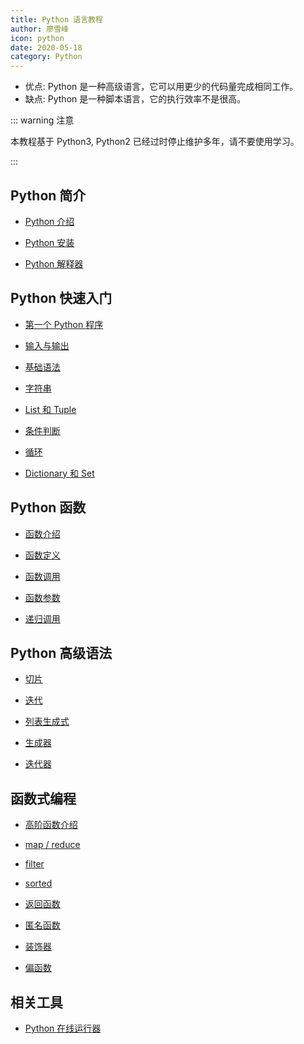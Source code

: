 ```yaml
---
title: Python 语言教程
author: 廖雪峰
icon: python
date: 2020-05-18
category: Python
---
```


- 优点: Python 是一种高级语言，它可以用更少的代码量完成相同工作。
- 缺点: Python 是一种脚本语言，它的执行效率不是很高。

<!-- more -->

::: warning 注意

本教程基于 Python3, Python2 已经过时停止维护多年，请不要使用学习。

:::

## Python 简介

- [Python 介绍](intro/intro.md)

- [Python 安装](intro/install.md)

- [Python 解释器](intro/interpreter.md)

## Python 快速入门

- [第一个 Python 程序](guide/write.md)

- [输入与输出](guide/io.md)

- [基础语法](guide/basic.md)

- [字符串](guide/string.md)

- [List 和 Tuple](guide/list-and-tuple.md)

- [条件判断](guide/condition.md)

- [循环](guide/loop.md)

- [Dictionary 和 Set](guide/dict-and-set.md)

## Python 函数

- [函数介绍](function/intro.md)

- [函数定义](function/define.md)

- [函数调用](function/call.md)

- [函数参数](function/argument.md)

- [递归调用](function/recursive.md)

## Python 高级语法

- [切片](advance/slice.md)

- [迭代](advance/iteration.md)

- [列表生成式](advance/list-comprehensions.md)

- [生成器](advance/generator.md)

- [迭代器](advance/iterator.md)

## 函数式编程

- [高阶函数介绍](functional-programming/high-order-function/intro.md)

- [map / reduce](functional-programming/high-order-function/map-and-reduce.md)

- [filter](functional-programming/high-order-function/filter.md)

- [sorted](functional-programming/high-order-function/sorted.md)

- [返回函数](functional-programming/return-function.md)

- [匿名函数](functional-programming/anonymous-function.md)

- [装饰器](functional-programming/decorator.md)

- [偏函数](functional-programming/parital-function.md)

## 相关工具

- [Python 在线运行器](https://c.runoob.com/compile/9)
